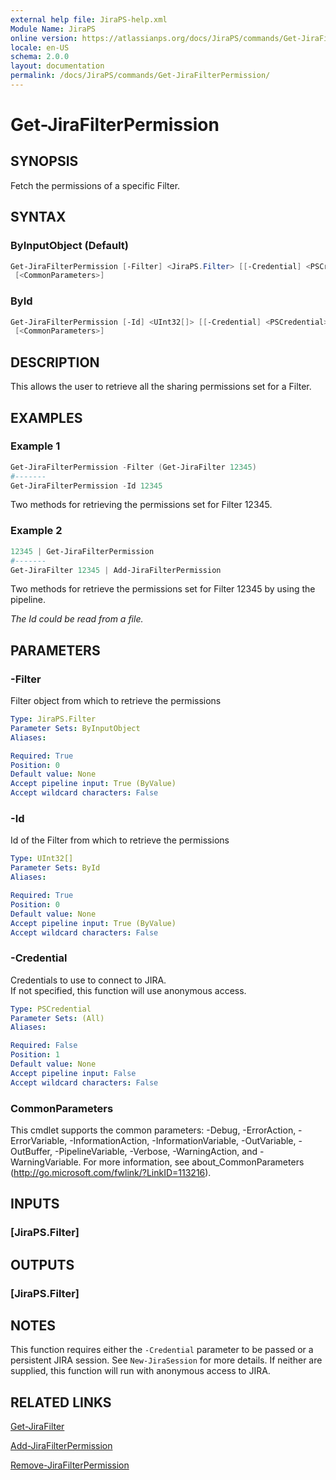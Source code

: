 ```yaml
---
external help file: JiraPS-help.xml
Module Name: JiraPS
online version: https://atlassianps.org/docs/JiraPS/commands/Get-JiraFilterPermission/
locale: en-US
schema: 2.0.0
layout: documentation
permalink: /docs/JiraPS/commands/Get-JiraFilterPermission/
---
```

# Get-JiraFilterPermission

## SYNOPSIS

Fetch the permissions of a specific Filter.

## SYNTAX

### ByInputObject (Default)

```powershell
Get-JiraFilterPermission [-Filter] <JiraPS.Filter> [[-Credential] <PSCredential>]
 [<CommonParameters>]
```

### ById

```powershell
Get-JiraFilterPermission [-Id] <UInt32[]> [[-Credential] <PSCredential>]
 [<CommonParameters>]
```

## DESCRIPTION

This allows the user to retrieve all the sharing permissions set for a Filter.

## EXAMPLES

### Example 1

```powershell
Get-JiraFilterPermission -Filter (Get-JiraFilter 12345)
#-------
Get-JiraFilterPermission -Id 12345
```

Two methods for retrieving the permissions set for Filter 12345.

### Example 2

```powershell
12345 | Get-JiraFilterPermission
#-------
Get-JiraFilter 12345 | Add-JiraFilterPermission
```

Two methods for retrieve the permissions set for Filter 12345 by using the pipeline.

_The Id could be read from a file._

## PARAMETERS

### -Filter

Filter object from which to retrieve the permissions

```yaml
Type: JiraPS.Filter
Parameter Sets: ByInputObject
Aliases:

Required: True
Position: 0
Default value: None
Accept pipeline input: True (ByValue)
Accept wildcard characters: False
```

### -Id

Id of the Filter from which to retrieve the permissions

```yaml
Type: UInt32[]
Parameter Sets: ById
Aliases:

Required: True
Position: 0
Default value: None
Accept pipeline input: True (ByValue)
Accept wildcard characters: False
```

### -Credential

Credentials to use to connect to JIRA.  
If not specified, this function will use anonymous access.

```yaml
Type: PSCredential
Parameter Sets: (All)
Aliases:

Required: False
Position: 1
Default value: None
Accept pipeline input: False
Accept wildcard characters: False
```

### CommonParameters

This cmdlet supports the common parameters: -Debug, -ErrorAction,
-ErrorVariable, -InformationAction, -InformationVariable, -OutVariable,
-OutBuffer, -PipelineVariable, -Verbose, -WarningAction, and -WarningVariable.
For more information, see about_CommonParameters
(<http://go.microsoft.com/fwlink/?LinkID=113216>).

## INPUTS

### [JiraPS.Filter]

## OUTPUTS

### [JiraPS.Filter]

## NOTES

This function requires either the `-Credential` parameter to be passed or
a persistent JIRA session.
See `New-JiraSession` for more details.
If neither are supplied, this function will run with anonymous access to JIRA.

## RELATED LINKS

[Get-JiraFilter](../Get-JiraFilter/)

[Add-JiraFilterPermission](../Add-JiraFilterPermission/)

[Remove-JiraFilterPermission](../Remove-JiraFilterPermission/)
